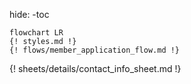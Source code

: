 hide:
    -toc

```mermaid
flowchart LR
{! styles.md !}
{! flows/member_application_flow.md !}
```
{! sheets/details/contact_info_sheet.md !}